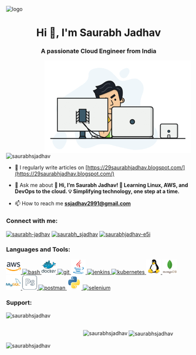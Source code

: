 ![logo](https://github.com/saurabhsjadhav/saurabhsjadhav/blob/main/Orange%20And%20White%20Gradient%20Workshop%20Banner.png)
<h1 align="center">Hi 👋, I'm Saurabh Jadhav</h1>
<h3 align="center">A passionate Cloud Engineer from India</h3>
<img align="right" alt="coding" width="400" src="https://raw.githubusercontent.com/rajpratyush/rajpratyush/master/me_1.gif">


<p align="left"> <img src="https://komarev.com/ghpvc/?username=saurabhsjadhav&label=Profile%20views&color=0e75b6&style=flat" alt="saurabhsjadhav" /> </p>

- 📝 I regularly write articles on [https://29saurabhjadhav.blogspot.com/](https://29saurabhjadhav.blogspot.com/)

- 💬 Ask me about **👋 Hi, I’m Saurabh Jadhav! 🌱 Learning Linux, AWS, and DevOps to the cloud. 💡 Simplifying technology, one step at a time.**

- 📫 How to reach me **ssjadhav2991@gmail.com**

<h3 align="left">Connect with me:</h3>
<p align="left">
<a href="https://linkedin.com/in/saurabh-jadhav" target="blank"><img align="center" src="https://raw.githubusercontent.com/rahuldkjain/github-profile-readme-generator/master/src/images/icons/Social/linked-in-alt.svg" alt="saurabh-jadhav" height="30" width="40" /></a>
<a href="https://instagram.com/saurabh_sjadhav" target="blank"><img align="center" src="https://raw.githubusercontent.com/rahuldkjain/github-profile-readme-generator/master/src/images/icons/Social/instagram.svg" alt="saurabh_sjadhav" height="30" width="40" /></a>
<a href="https://www.youtube.com/c/saurabhjadhav-e5i" target="blank"><img align="center" src="https://raw.githubusercontent.com/rahuldkjain/github-profile-readme-generator/master/src/images/icons/Social/youtube.svg" alt="saurabhjadhav-e5i" height="30" width="40" /></a>
</p>

<h3 align="left">Languages and Tools:</h3>
<p align="left"> <a href="https://aws.amazon.com" target="_blank" rel="noreferrer"> <img src="https://raw.githubusercontent.com/devicons/devicon/master/icons/amazonwebservices/amazonwebservices-original-wordmark.svg" alt="aws" width="40" height="40"/> </a> <a href="https://www.gnu.org/software/bash/" target="_blank" rel="noreferrer"> <img src="https://www.vectorlogo.zone/logos/gnu_bash/gnu_bash-icon.svg" alt="bash" width="40" height="40"/> </a> <a href="https://www.docker.com/" target="_blank" rel="noreferrer"> <img src="https://raw.githubusercontent.com/devicons/devicon/master/icons/docker/docker-original-wordmark.svg" alt="docker" width="40" height="40"/> </a> <a href="https://git-scm.com/" target="_blank" rel="noreferrer"> <img src="https://www.vectorlogo.zone/logos/git-scm/git-scm-icon.svg" alt="git" width="40" height="40"/> </a> <a href="https://www.java.com" target="_blank" rel="noreferrer"> <img src="https://raw.githubusercontent.com/devicons/devicon/master/icons/java/java-original.svg" alt="java" width="40" height="40"/> </a> <a href="https://www.jenkins.io" target="_blank" rel="noreferrer"> <img src="https://www.vectorlogo.zone/logos/jenkins/jenkins-icon.svg" alt="jenkins" width="40" height="40"/> </a> <a href="https://kubernetes.io" target="_blank" rel="noreferrer"> <img src="https://www.vectorlogo.zone/logos/kubernetes/kubernetes-icon.svg" alt="kubernetes" width="40" height="40"/> </a> <a href="https://www.linux.org/" target="_blank" rel="noreferrer"> <img src="https://raw.githubusercontent.com/devicons/devicon/master/icons/linux/linux-original.svg" alt="linux" width="40" height="40"/> </a> <a href="https://www.mongodb.com/" target="_blank" rel="noreferrer"> <img src="https://raw.githubusercontent.com/devicons/devicon/master/icons/mongodb/mongodb-original-wordmark.svg" alt="mongodb" width="40" height="40"/> </a> <a href="https://www.mysql.com/" target="_blank" rel="noreferrer"> <img src="https://raw.githubusercontent.com/devicons/devicon/master/icons/mysql/mysql-original-wordmark.svg" alt="mysql" width="40" height="40"/> </a> <a href="https://www.photoshop.com/en" target="_blank" rel="noreferrer"> <img src="https://raw.githubusercontent.com/devicons/devicon/master/icons/photoshop/photoshop-line.svg" alt="photoshop" width="40" height="40"/> </a> <a href="https://postman.com" target="_blank" rel="noreferrer"> <img src="https://www.vectorlogo.zone/logos/getpostman/getpostman-icon.svg" alt="postman" width="40" height="40"/> </a> <a href="https://www.python.org" target="_blank" rel="noreferrer"> <img src="https://raw.githubusercontent.com/devicons/devicon/master/icons/python/python-original.svg" alt="python" width="40" height="40"/> </a> <a href="https://www.selenium.dev" target="_blank" rel="noreferrer"> <img src="https://raw.githubusercontent.com/detain/svg-logos/780f25886640cef088af994181646db2f6b1a3f8/svg/selenium-logo.svg" alt="selenium" width="40" height="40"/> </a> </p>

<h3 align="left">Support:</h3>
<p><a href="https://www.buymeacoffee.com/saurabhsjadhav"> <img align="left" src="https://cdn.buymeacoffee.com/buttons/v2/default-yellow.png" height="50" width="210" alt="saurabhsjadhav" /></a></p><br><br>

<p><img align="left" src="https://github-readme-stats.vercel.app/api/top-langs?username=saurabhsjadhav&show_icons=true&locale=en&layout=compact" alt="saurabhsjadhav" /></p>

<p>&nbsp;<img align="center" src="https://github-readme-stats.vercel.app/api?username=saurabhsjadhav&show_icons=true&locale=en" alt="saurabhsjadhav" /></p>

<p><img align="center" src="https://github-readme-streak-stats.herokuapp.com/?user=saurabhsjadhav&" alt="saurabhsjadhav" /></p>
